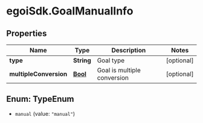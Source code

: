 # egoiSdk.GoalManualInfo

## Properties
Name | Type | Description | Notes
------------ | ------------- | ------------- | -------------
**type** | **String** | Goal type | [optional] 
**multipleConversion** | [**Bool**](Bool.md) | Goal is multiple conversion | [optional] 


<a name="TypeEnum"></a>
## Enum: TypeEnum


* `manual` (value: `"manual"`)




